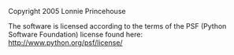 Copyright 2005 Lonnie Princehouse

The software is licensed according to the terms of the PSF (Python Software Foundation) license found here: http://www.python.org/psf/license/